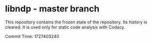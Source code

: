 # libndp - master branch

This repository contains the frozen state of the repository.
Its history is cleared. It is used only for static code
analysis with Codacy.

Commit Time: 1727403240